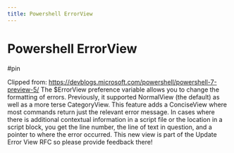 ```yaml
---
title: Powershell ErrorView
---
```


# Powershell ErrorView

#pin

Clipped from: https://devblogs.microsoft.com/powershell/powershell-7-preview-5/
The $ErrorView preference variable allows you to change the formatting of errors. Previously, it supported NormalView (the default) as well as a more terse CategoryView. This feature adds a ConciseView where most commands return just the relevant error message. In cases where there is additional contextual information in a script file or the location in a script block, you get the line number, the line of text in question, and a pointer to where the error occurred.
This new view is part of the Update Error View RFC so please provide feedback there!
